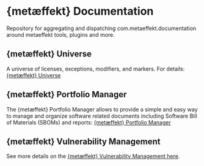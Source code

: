 # {metæffekt} Documentation
Repository for aggregating and dispatching com.metaeffekt.documentation around metaeffekt tools, plugins and more.

## {metæffekt} Universe
A universe of licenses, exceptions, modifiers, and markers. 
For details: [{metæffekt} Universe](metaeffekt-universe/README.md)

## {metæffekt} Portfolio Manager

The {metæffekt} Portfolio Manager allows to provide a simple and easy way to manage and organize software related
documents including Software Bill of Materials (SBOMs) and reports: [{metæffekt} Portfolio Manager](metaeffekt-portfolio-manager/README.md)

## {metæffekt} Vulnerability Management

See more details on the
[{metæffekt} Vulnerability Management here](metaeffekt-vulnerability-management/vulnerability-management.md).

